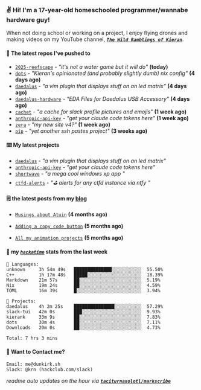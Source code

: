 ### ✌️ Hi! I'm a 17-year-old homeschooled programmer/wannabe hardware guy!

When not doing school or working on a project, I enjoy flying drones and making videos on my YouTube channel, [**_`The Wild Ramblings of Kieran`_**](https://youtube.com/@kieran.rambles).

#### 👷 The latest repos I've pushed to

- [`2025-reefscape`](https://github.com/df1317/2025-reefscape) - _"it's not a water game but it will do"_ **(today)**
- [`dots`](https://github.com/taciturnaxolotl/dots) - _"Kieran's opinionated (and probably slightly dumb) nix config"_ **(4 days ago)**
- [`daedalus`](https://github.com/taciturnaxolotl/daedalus) - _"a vim plugin that displays stuff on an led matrix"_ **(4 days ago)**
- [`daedalus-hardware`](https://github.com/geschmit/daedalus-hardware) - _"EDA Files for Daedalus USB Accessory"_ **(4 days ago)**
- [`cachet`](https://github.com/taciturnaxolotl/cachet) - _"a cache for slack profile pictures and emojis"_ **(1 week ago)**
- [`anthropic-api-key`](https://github.com/taciturnaxolotl/anthropic-api-key) - _"get your claude code tokens here"_ **(1 week ago)**
- [`zera`](https://github.com/taciturnaxolotl/zera) - _"my new site v4?"_ **(1 week ago)**
- [`pip`](https://github.com/taciturnaxolotl/pip) - _"yet another ssh pastes project"_ **(3 weeks ago)**

#### ⌨️ My latest projects

- [`daedalus`](https://github.com/taciturnaxolotl/daedalus) - _"a vim plugin that displays stuff on an led matrix"_
- [`anthropic-api-key`](https://github.com/taciturnaxolotl/anthropic-api-key) - _"get your claude code tokens here"_
- [`shortwave`](https://github.com/taciturnaxolotl/shortwave) - _"a mega cool windows xp app "_
- [`ctfd-alerts`](https://github.com/taciturnaxolotl/ctfd-alerts) - _"⛳ alerts for any ctfd instance via ntfy "_

#### 🗒️ the latest posts from my [blog](https://dunkirk.sh)

- [`Musings about Atuin`](https://dunkirk.sh/blog/atuin/) **(4 months ago)**

- [`Adding a copy code button`](https://dunkirk.sh/blog/adding-a-copy-button/) **(5 months ago)**

- [`All my animation projects`](https://dunkirk.sh/blog/my-animations/) **(5 months ago)**



#### 📡 my [_`hackatime`_](https://waka.hackclub.com) stats from the last week

```text
💾 Languages:
unknown     3h 54m 49s   ██████████████░░░░░░░░░░░  55.50%
C++         1h 17m 48s   █████░░░░░░░░░░░░░░░░░░░░  18.39%
Markdown    21m 57s      ██░░░░░░░░░░░░░░░░░░░░░░░  5.19%
Nix         19m 24s      ██░░░░░░░░░░░░░░░░░░░░░░░  4.59%
TOML        16m 39s      █░░░░░░░░░░░░░░░░░░░░░░░░  3.94%

💼 Projects:
daedalus    4h 2m 25s    ███████████████░░░░░░░░░░  57.29%
slack-tui   42m 0s       ███░░░░░░░░░░░░░░░░░░░░░░  9.93%
kierank     33m 9s       ██░░░░░░░░░░░░░░░░░░░░░░░  7.83%
dots        30m 4s       ██░░░░░░░░░░░░░░░░░░░░░░░  7.11%
Downloads   20m 0s       ██░░░░░░░░░░░░░░░░░░░░░░░  4.73%

Total: 7 hrs 3 mins
```

#### 📮 Want to Contact me?

```text
Email: me@dunkirk.sh
Slack: @krn (hackclub.com/slack)
```

_readme auto updates on the hour via [**`taciturnaxolotl/markscribe`**](https://github.com/taciturnaxolotl/markscribe)_
